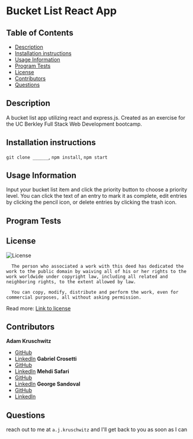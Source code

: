 # Bucket List React App

## Table of Contents
* [Description](#description)
* [Installation instructions](#installation-instructions)
* [Usage Information](#usage-information)
* [Program Tests](#program-tests)
* [License](#license)
* [Contributors](#contributors)
* [Questions](#questions)

## Description
A bucket list app utilizing react and express.js. Created as an exercise for the UC Berkley Full Stack Web Development bootcamp.

## Installation instructions
``` git clone ______ ```, ```npm install```, ``` npm start ```

## Usage Information
Input your bucket list item and click the priority button to choose a priority level. You can click the text of an entry to mark it as complete, edit entries by clicking the pencil icon, or delete entries by clicking the trash icon.

## Program Tests


## License
![License](https://licensebuttons.net/l/zero/1.0/80x15.png)

      The person who associated a work with this deed has dedicated the work to the public domain by waiving all of his or her rights to the work worldwide under copyright law, including all related and neighboring rights, to the extent allowed by law.

      You can copy, modify, distribute and perform the work, even for commercial purposes, all without asking permission.

Read more: [Link to license](http://creativecommons.org/publicdomain/zero/1.0/)

## Contributors

**Adam Kruschwitz**
* [GitHub](https://github.com/AdamKruschwitz)
* [LinkedIn](https://linkedin.com/li/adamkruschwitz)
**Gabriel Crosetti**
* [GitHub](https://github.com/gabrielcrosetti)
* [LinkedIn](https://linkedin.com/gabriel-crosetti)
**Mehdi Safari**
* [GitHub](https://github.com/mehdisafari77)
* [LinkedIn](https://www.linkedin.com/in/mehdi-safari-992799142/)
**George Sandoval**
* [GitHub](https://github.com/gsandoval09)
* [LinkedIn](https://www.linkedin.com/in/george-sandoval-4467641b3/)
## Questions
reach out to me at ```a.j.kruschwitz``` and I'll get back to you as soon as I can